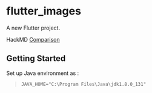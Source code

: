 # flutter_images

A new Flutter project.

HackMD [Comparison](https://hackmd.io/@SZid34XfRLeFQVAqsg7WZw/BkkfTm2bL) 

## Getting Started

Set up Java environment as : 

> `JAVA_HOME="C:\Program Files\Java\jdk1.8.0_131"`
